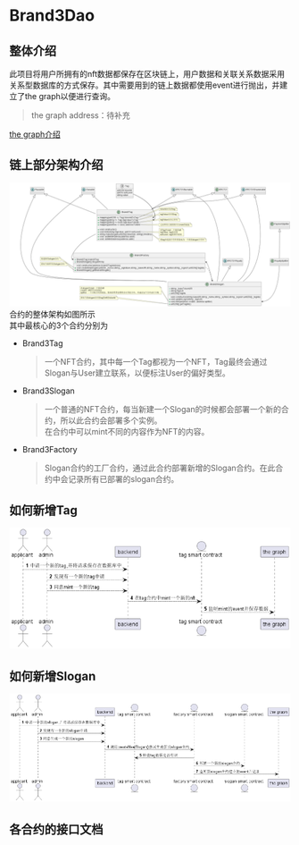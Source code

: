 # Brand3Dao

## 整体介绍

此项目将用户所拥有的nft数据都保存在区块链上，用户数据和关联关系数据采用关系型数据库的方式保存。其中需要用到的链上数据都使用event进行抛出，并建立了the
graph以便进行查询。
> the graph address：待补充

[the graph介绍](https://thegraph.com/en/)

## 链上部分架构介绍
![img_1.png](img_1.png)
合约的整体架构如图所示  
其中最核心的3个合约分别为

* Brand3Tag
  > 一个NFT合约，其中每一个Tag都视为一个NFT，Tag最终会通过Slogan与User建立联系，以便标注User的偏好类型。
* Brand3Slogan
  > 一个普通的NFT合约，每当新建一个Slogan的时候都会部署一个新的合约，所以此合约会部署多个实例。  
  > 在合约中可以mint不同的内容作为NFT的内容。
* Brand3Factory
  > Slogan合约的工厂合约，通过此合约部署新增的Slogan合约。在此合约中会记录所有已部署的slogan合约。

## 如何新增Tag
![img.png](img.png)
## 如何新增Slogan
![img_2.png](img_2.png)
## 各合约的接口文档